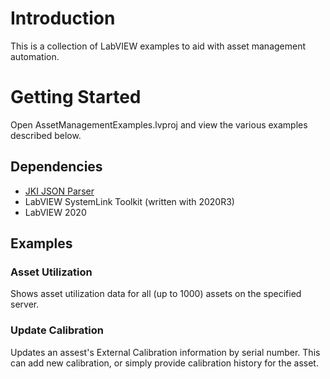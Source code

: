 # Introduction 
This is a collection of LabVIEW examples to aid with asset management automation.

# Getting Started
Open AssetManagementExamples.lvproj and view the various examples described below.

## Dependencies
- [JKI JSON Parser](https://www.vipm.io/package/jki_lib_json_serialization/)
- LabVIEW SystemLink Toolkit (written with 2020R3)
- LabVIEW 2020

## Examples
### Asset Utilization
Shows asset utilization data for all (up to 1000) assets on the specified server.

### Update Calibration
Updates an assest's External Calibration information by serial number. This can add new calibration, or simply provide calibration history for the asset.
